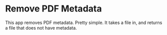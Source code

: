 # Remove PDF Metadata

This app removes PDF metadata. Pretty simple. It takes a file in, and returns a file that does not have metadata.